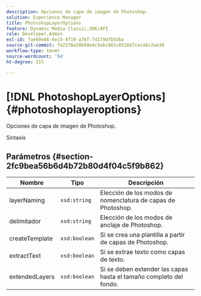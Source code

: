 ```yaml
---
description: Opciones de capa de imagen de Photoshop.
solution: Experience Manager
title: PhotoshopLayerOptions
feature: Dynamic Media Classic,SDK/API
role: Developer,Admin
exl-id: fae60e86-6ec5-4f19-a76f-7d179dfb5dba
source-git-commit: f42378a20b58e4c5ebc961c6526d7cecabc2ae38
workflow-type: tm+mt
source-wordcount: '54'
ht-degree: 11%

---
```


# [!DNL PhotoshopLayerOptions]{#photoshoplayeroptions}

Opciones de capa de imagen de Photoshop.

Sintaxis

## Parámetros {#section-2fc9bea56b6d4b72b80d4f04c5f9b862}

| Nombre | Tipo | Descripción |
|---|---|---|
| layerNaming | `xsd:string` | Elección de los modos de nomenclatura de capas de Photoshop. |
| delimitador | `xsd:string` | Elección de los modos de anclaje de Photoshop. |
| createTemplate | `xsd:boolean` | Si se crea una plantilla a partir de capas de Photoshop. |
| extractText | `xsd:boolean` | Si se extrae texto como capas de texto. |
| extendedLayers | `xsd:boolean` | Si se deben extender las capas hasta el tamaño completo del fondo. |
